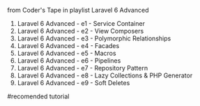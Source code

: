 from Coder's Tape in playlist Laravel 6 Advanced
01. Laravel 6 Advanced - e1 - Service Container
02. Laravel 6 Advanced - e2 - View Composers
03. Laravel 6 Advanced - e3 - Polymorphic Relationships
04. Laravel 6 Advanced - e4 - Facades
05. Laravel 6 Advanced - e5 - Macros
06. Laravel 6 Advanced - e6 - Pipelines
07. Laravel 6 Advanced - e7 - Repository Pattern
08. Laravel 6 Advanced - e8 - Lazy Collections & PHP Generator
09. Laravel 6 Advanced - e9 - Soft Deletes


#recomended tutorial 
